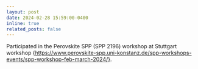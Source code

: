 ```yaml
---
layout: post
date: 2024-02-28 15:59:00-0400
inline: true
related_posts: false
---
```


Participated in the Perovskite SPP (SPP 2196) workshop at Stuttgart workshop {https://www.perovskite-spp.uni-konstanz.de/spp-workshops-events/spp-workshop-feb-march-2024/}.
